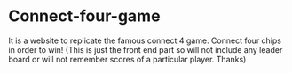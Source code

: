 # Connect-four-game
It is a website to replicate the famous connect 4 game. Connect four chips in order to win! (This is just the front end part so will not include any leader board or will not remember scores of a particular player. Thanks) 
